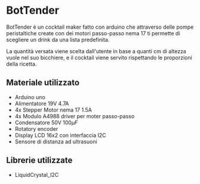 # BotTender

BotTender è un cocktail maker fatto con arduino che attraverso delle pompe peristaltiche create con dei motori passo-passo nema 17 ti permette di scegliere un drink da una lista predefinita. 

La quantità versata viene scelta dall'utente in base a quanti cm di altezza vuole nel suo bicchiere, e il cocktail viene servito rispettando le proporzioni della ricetta.

## Materiale utilizzato
- Arduino uno
- Alimentatore 19V 4.7A
- 4x Stepper Motor nema 17 1.5A 
- 4x Modulo A4988 driver per moter passo-passo
- Condensatore 50V 100$\mu F$ 
- Rotatory encoder
- Display LCD 16x2 con interfaccia I2C
- Sensore di distanza ad ultrasuoni

## Librerie utilizzate
- LiquidCrystal_I2C